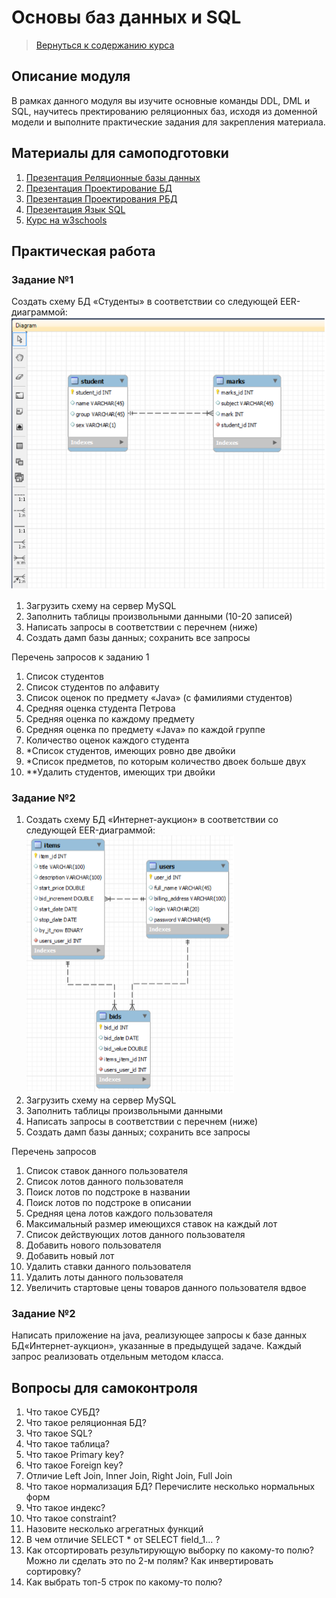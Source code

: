 Основы баз данных и SQL
====================

>
>[Вернуться к содержанию курса]({{site.baseurl}}/content)
>

Описание модуля
---------------------
В рамках данного модуля вы изучите основные команды DDL, DML и SQL, научитесь пректированию реляционных баз, исходя 
из доменной модели и выполните практические задания для закрепления материала.

Материалы для самоподготовки
---------------------
1. [Презентация Реляционные базы данных](presentations/РБД%20и%20SQL_2018.pptx)
2. [Презентация Проектирование БД](presentations/ПроектированиеБД.pptx)
3. [Презентация Проектирования РБД](presentations/ОИТ%20=%20Лекция%2007a%20=%20Проектирование%20РБД.pdf)
4. [Презентация Язык SQL](presentations/ОИТ%20=%20Лекция%2007б%20=%20Язык%20SQL.pdf)
6. [Курс на w3schools](https://www.w3schools.com/sql/default.asp)

Практическая работа
---------------------

### Задание №1
Создать схему БД «Студенты» в соответствии со следующей EER-диаграммой:
![alt text](schemas/db_scheme_1.png)

1. Загрузить схему на сервер MySQL
2. Заполнить таблицы произвольными данными (10-20 записей)
3. Написать запросы в соответствии с перечнем (ниже)
4. Создать дамп базы данных; сохранить все запросы

Перечень запросов к заданию 1
1. Список студентов
2. Список студентов по алфавиту
3. Список оценок по предмету «Java» (с фамилиями студентов)
4. Средняя оценка студента Петрова
5. Средняя оценка по каждому предмету
6. Средняя оценка по предмету «Java» по каждой группе
7. Количество оценок каждого студента
8. *Список студентов, имеющих ровно две двойки
9. *Список предметов, по которым количество двоек больше двух
10. **Удалить студентов, имеющих три двойки

### Задание №2
1. Создать схему БД «Интернет-аукцион» в соответствии со следующей EER-диаграммой:
![alt text](schemas/db_scheme_2.png)
2. Загрузить схему на сервер MySQL
3. Заполнить таблицы произвольными данными
4. Написать запросы в соответствии с перечнем (ниже)
5. Создать дамп базы данных; сохранить все запросы

Перечень запросов
1. Список ставок данного пользователя
2. Список лотов данного пользователя
3. Поиск лотов по подстроке в названии
4. Поиск лотов по подстроке в описании
5. Средняя цена лотов каждого пользователя
6. Максимальный размер имеющихся ставок на каждый лот
7. Список действующих лотов данного пользователя
8. Добавить нового пользователя
9. Добавить новый лот
10. Удалить ставки данного пользователя
11. Удалить лоты данного пользователя
12. Увеличить стартовые цены товаров данного пользователя вдвое

### Задание №2
Написать приложение на java, реализующее запросы к базе данных БД«Интернет-аукцион», указанные в предыдущей задаче. 
Каждый запрос реализовать отдельным методом класса.

Вопросы для самоконтроля
---------------------
1. Что такое СУБД?
2. Что такое реляционная БД?
3. Что такое SQL?
4. Что такое таблица?
5. Что такое Primary key?
6. Что такое Foreign key?
7. Отличие Left Join, Inner Join, Right Join, Full Join
8. Что такое нормализация БД? Перечислите несколько нормальных форм
9. Что такое индекс?
10. Что такое constraint?
11. Назовите несколько агрегатных функций
12. В чем отличие SELECT * от SELECT field_1... ?
13. Как отсортировать результирующую выборку по какому-то полю? Можно ли сделать это по 2-м полям?
Как инвертировать сортировку?
14. Как выбрать топ-5 строк по какому-то полю?
